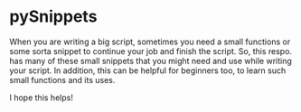 pySnippets
==========

When you are writing a big script, sometimes you need a small functions or some sorta snippet to continue your job and finish the script.
So, this respo. has many of these small snippets that you might need and use while writing your script.
In addition, this can be helpful for beginners too, to learn such small functions and its uses.

I hope this helps!
